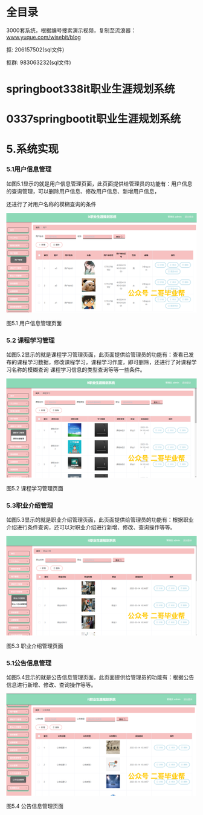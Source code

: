 # 全目录

3000套系统，根据编号搜索演示视频，复制至流浪器：www.yuque.com/wisebit/blog


<p>抠: 206157502(sql文件)</p>
<p>抠群: 983063232(sql文件)</p>


# springboot338it职业生涯规划系统
# 0337springbootit职业生涯规划系统

# 5.系统实现

### 5.1用户信息管理
如图5.1显示的就是用户信息管理页面，此页面提供给管理员的功能有：用户信息的查询管理，可以删除用户信息、修改用户信息、新增用户信息，

还进行了对用户名称的模糊查询的条件

![](/md/blog.018.png)

图5.1 用户信息管理页面
### 5.2 课程学习管理
如图5.2显示的就是课程学习管理页面，此页面提供给管理员的功能有：查看已发布的课程学习数据，修改课程学习，课程学习作废，即可删除，还进行了对课程学习名称的模糊查询 课程学习信息的类型查询等等一些条件。

![](/md/blog.019.png)

图5.2 课程学习管理页面
### 5.3职业介绍管理
如图5.3显示的就是职业介绍管理页面，此页面提供给管理员的功能有：根据职业介绍进行条件查询，还可以对职业介绍进行新增、修改、查询操作等等。

![](/md/blog.020.png)



图5.3 职业介绍管理页面
### 5.1公告信息管理
如图5.4显示的就是公告信息管理页面，此页面提供给管理员的功能有：根据公告信息进行新增、修改、查询操作等等。

![](/md/blog.021.png)


图5.4 公告信息管理页面



